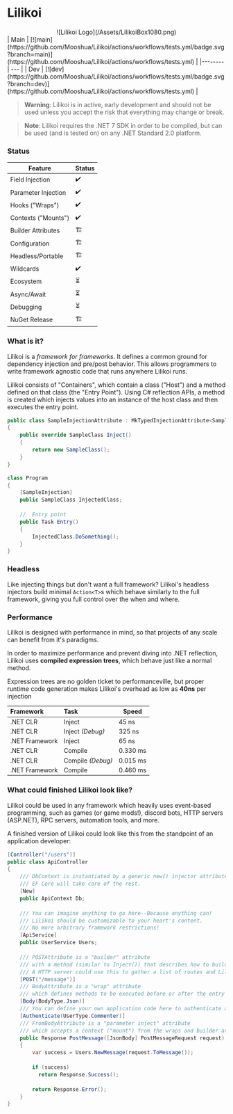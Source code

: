 # Lilikoi
<div style="text-align: center;">
![Lilikoi Logo](/Assets/LilikoiBox1080.png)
</div>
| Main   | [![main](https://github.com/Mooshua/Lilikoi/actions/workflows/tests.yml/badge.svg?branch=main)](https://github.com/Mooshua/Lilikoi/actions/workflows/tests.yml) |
|--------| --- |
| Dev    | [![dev](https://github.com/Mooshua/Lilikoi/actions/workflows/tests.yml/badge.svg?branch=dev)](https://github.com/Mooshua/Lilikoi/actions/workflows/tests.yml) |

> **Warning**: Lilikoi is in active, early development and should not be used unless you accept the risk that everything may change or break.

> **Note**: Lilikoi requires the .NET 7 SDK in order to be compiled, but can be used (and is tested on) on any .NET Standard 2.0 platform.

### Status

| Feature             | Status |
|---------------------|----|
| Field Injection     | ✔️ |
| Parameter Injection | ️️✔️ |
| Hooks ("Wraps")     | ✔️ |
| Contexts ("Mounts") | ✔️ |
| Builder Attributes  | 🏗️ |
| Configuration       | 🏗️ |
| Headless/Portable   | 🏗️ |
| Wildcards           | ✔️ |
| Ecosystem           | ⏳  |
| Async/Await         | ⏳  |
| Debugging           | ⏳  |
| NuGet Release       | 🏗️ |

### What is it?

Lilikoi is a *framework for frameworks*. 
It defines a common ground for dependency injection and pre/post behavior.
This allows programmers to write framework agnostic code that runs anywhere Lilikoi runs.

Lilikoi consists of "Containers", which contain a class ("Host") and a method defined on that class (the "Entry Point").
Using C# reflection APIs, a method is created which injects values into an instance of the host class and then executes the entry point.

```cs
public class SampleInjectionAttribute : MkTypedInjectionAttribute<SampleClass>
{
	public override SampleClass Inject()
	{
		return new SampleClass();
	}
}
```
```cs
class Program
{
    [SampleInjection]
    public SampleClass InjectedClass;
  
    //  Entry point
    public Task Entry()
    {
        InjectedClass.DoSomething();
    }
}
```

### Headless

Like injecting things but don't want a full framework? 
Lilikoi's headless injectors build minimal `Action<T>`s which behave
similarly to the full framework, giving you full control over the when and where.

### Performance

Lilikoi is designed with performance in mind, so that projects of any scale can benefit from it's paradigms.

In order to maximize performance and prevent diving into .NET reflection, Lilikoi uses **compiled expression trees**,
which behave just like a normal method.

Expression trees are no golden ticket to performanceville, 
but proper runtime code generation makes Lilikoi's overhead as low as **40ns** per injection

| Framework      | Task              | Speed    |
|:---------------|:------------------|----------|
| .NET CLR       | Inject            | 45 ns    |
| .NET CLR       | Inject *(Debug)*  | 325 ns   |
| .NET Framework | Inject            | 65 ns    |
| .NET CLR       | Compile           | 0.330 ms |
| .NET CLR       | Compile *(Debug)* | 0.015 ms |
| .NET Framework | Compile           | 0.460 ms |

### What could finished Lilikoi look like?

Lilikoi could be used in any framework which heavily uses event-based programming,
such as games (or game mods!), discord bots, HTTP servers (ASP.NET), 
RPC servers, automation tools, and more. 

A finished version of Lilikoi could look like this from the standpoint of an application developer:

```cs
[Controller("/users")]
public class ApiController
{
    /// DbContext is instantiated by a generic new() injector attribute
    /// EF Core will take care of the rest.
    [New]
    public ApiContext Db;
    
    /// You can imagine anything to go here--Because anything can!
    /// Lilikoi should be customizable to your heart's content.
    /// No more arbitrary framework restrictions!
    [ApiService]
    public UserService Users;

    /// POSTAttribute is a "builder" attribute
    /// with a method (similar to Inject()) that describes how to build the container to Lilikoi.
    /// A HTTP server could use this to gather a list of routes and Lilikoi containers associated with them!
    [POST("/message")]
    /// BodyAttribute is a "wrap" attribute
    /// which defines methods to be executed before or after the entry point (in this case, parsing the body)
    [Body(BodyType.Json)]
    /// You can define your own application code here to authenticate and authorize the users.
    [Authenticate(UserType.Commenter)]
    /// FromBodyAttribute is a "parameter inject" attribute
    /// which accepts a context ("mount") from the wraps and builder attributes to provide additional parameters and abstractions.
    public Response PostMessage([JsonBody] PostMessageRequest request)
    {
        var success = Users.NewMessage(request.ToMessage());
        
        if (success)
          return Response.Success();
          
        return Response.Error();
    }
}
```
